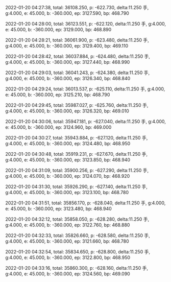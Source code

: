 2022-01-20 04:27:38, total: 36108.250, p: -622.730, delta:11.250 手, g:4.000, e: 45.000, b: -360.000, ep: 3127.590, bp: 468.790

2022-01-20 04:28:00, total: 36123.551, p: -622.120, delta:11.250 手, g:4.000, e: 45.000, b: -360.000, ep: 3129.000, bp: 468.890

2022-01-20 04:28:21, total: 36061.900, p: -623.480, delta:11.250 手, g:4.000, e: 45.000, b: -360.000, ep: 3129.400, bp: 469.110

2022-01-20 04:28:42, total: 36037.884, p: -624.480, delta:11.250 手, g:4.000, e: 45.000, b: -360.000, ep: 3127.440, bp: 468.990

2022-01-20 04:29:03, total: 36041.243, p: -624.380, delta:11.250 手, g:4.000, e: 45.000, b: -360.000, ep: 3126.340, bp: 468.840

2022-01-20 04:29:24, total: 36013.537, p: -625.110, delta:11.250 手, g:4.000, e: 45.000, b: -360.000, ep: 3125.210, bp: 468.790

2022-01-20 04:29:45, total: 35987.027, p: -625.760, delta:11.250 手, g:4.000, e: 45.000, b: -360.000, ep: 3126.320, bp: 469.010

2022-01-20 04:30:06, total: 35947.181, p: -627.040, delta:11.250 手, g:4.000, e: 45.000, b: -360.000, ep: 3124.960, bp: 469.000

2022-01-20 04:30:27, total: 35943.884, p: -627.120, delta:11.250 手, g:4.000, e: 45.000, b: -360.000, ep: 3124.480, bp: 468.950

2022-01-20 04:30:48, total: 35919.231, p: -627.670, delta:11.250 手, g:4.000, e: 45.000, b: -360.000, ep: 3123.850, bp: 468.940

2022-01-20 04:31:09, total: 35900.256, p: -627.290, delta:11.250 手, g:4.000, e: 45.000, b: -360.000, ep: 3124.070, bp: 468.920

2022-01-20 04:31:30, total: 35926.290, p: -627.140, delta:11.250 手, g:4.000, e: 45.000, b: -360.000, ep: 3123.100, bp: 468.780

2022-01-20 04:31:51, total: 35856.170, p: -628.040, delta:11.250 手, g:4.000, e: 45.000, b: -360.000, ep: 3123.480, bp: 468.940

2022-01-20 04:32:12, total: 35858.050, p: -628.280, delta:11.250 手, g:4.000, e: 45.000, b: -360.000, ep: 3122.760, bp: 468.880

2022-01-20 04:32:33, total: 35826.660, p: -628.580, delta:11.250 手, g:4.000, e: 45.000, b: -360.000, ep: 3121.660, bp: 468.780

2022-01-20 04:32:54, total: 35834.650, p: -628.800, delta:11.250 手, g:4.000, e: 45.000, b: -360.000, ep: 3122.800, bp: 468.950

2022-01-20 04:33:16, total: 35860.300, p: -628.160, delta:11.250 手, g:4.000, e: 45.000, b: -360.000, ep: 3124.560, bp: 469.090
